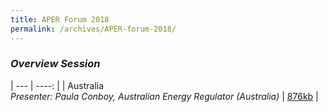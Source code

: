 ```yaml
---
title: APER Forum 2018
permalink: /archives/APER-forum-2018/
---
```


### *Overview Session*
| --- | ----: |
| Australia<br>*Presenter: Paula Conboy, Australian Energy Regulator (Australia)* | [876kb](/files/2018-00-australia.pdf) |

